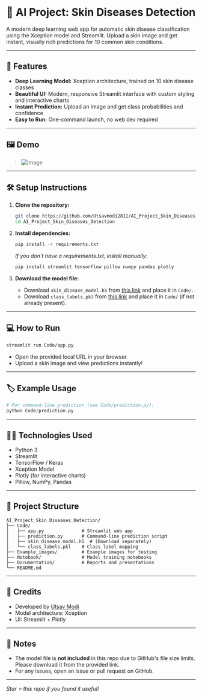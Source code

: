 # 🧬 AI Project: Skin Diseases Detection

A modern deep learning web app for automatic skin disease classification using the Xception model and Streamlit. Upload a skin image and get instant, visually rich predictions for 10 common skin conditions.

---

## 🚀 Features
- **Deep Learning Model:** Xception architecture, trained on 10 skin disease classes
- **Beautiful UI:** Modern, responsive Streamlit interface with custom styling and interactive charts
- **Instant Prediction:** Upload an image and get class probabilities and confidence
- **Easy to Run:** One-command launch, no web dev required

---

## 🖼️ Demo
> ![image](https://github.com/user-attachments/assets/21d9e079-cb2a-4f6f-87ed-a1bf3b7d90cc)

---

## 🛠️ Setup Instructions

1. **Clone the repository:**
   ```bash
   git clone https://github.com/Utsavmodi2811/AI_Project_Skin_Diseases_Detection.git
   cd AI_Project_Skin_Diseases_Detection
   ```

2. **Install dependencies:**
   ```bash
   pip install -r requirements.txt
   ```
   _If you don't have a requirements.txt, install manually:_
   ```bash
   pip install streamlit tensorflow pillow numpy pandas plotly
   ```

3. **Download the model file:**
   - Download `skin_disease_model.h5` from [this link](MODEL_DOWNLOAD_LINK_HERE) and place it in `Code/`.
   - Download `class_labels.pkl` from [this link](CLASS_LABELS_LINK_HERE) and place it in `Code/` (if not already present).

---

## 💻 How to Run

```bash
streamlit run Code/app.py
```
- Open the provided local URL in your browser.
- Upload a skin image and view predictions instantly!

---

## 🏷️ Example Usage

```python
# For command-line prediction (see Code/prediction.py):
python Code/prediction.py
```

---

## 🧑‍💻 Technologies Used
- Python 3
- Streamlit
- TensorFlow / Keras
- Xception Model
- Plotly (for interactive charts)
- Pillow, NumPy, Pandas

---

## 📂 Project Structure
```
AI_Project_Skin_Diseases_Detection/
├── Code/
│   ├── app.py              # Streamlit web app
│   ├── prediction.py       # Command-line prediction script
│   ├── skin_disease_model.h5  # (Download separately)
│   └── class_labels.pkl    # Class label mapping
├── Example_images/         # Example images for testing
├── Notebook/               # Model training notebooks
├── Documentation/          # Reports and presentations
└── README.md
```

---

## 🙏 Credits
- Developed by [Utsav Modi](https://github.com/Utsavmodi2811)
- Model architecture: Xception
- UI: Streamlit + Plotly

---

## 📢 Notes
- The model file is **not included** in this repo due to GitHub's file size limits. Please download it from the provided link.
- For any issues, open an issue or pull request on GitHub.

---

_Star ⭐ this repo if you found it useful!_
